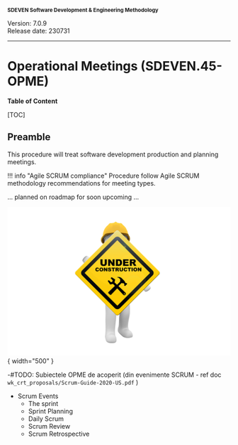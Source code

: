 <small>**SDEVEN Software Development & Engineering Methodology**</small>

Version: 7.0.9<br>
Release date: 230731

***

# Operational Meetings (SDEVEN.45-OPME)

**Table of Content**

[TOC]

## Preamble

This procedure will treat software development production and planning meetings.

!!! info "Agile SCRUM compliance"
    Procedure follow Agile SCRUM methodology recommendations for meeting types.

... planned on roadmap for soon upcoming ...

![wip_under_construction](pictures/under_maintenance.png){ width="500" }


-#TODO: Subiectele OPME de acoperit (din evenimente SCRUM - ref doc `wk_crt_proposals/Scrum-Guide-2020-US.pdf` )

* Scrum Events
	* The sprint
	* Sprint Planning
	* Daily Scrum
	* Scrum Review
	* Scrum Retrospective




